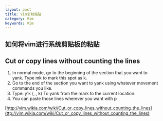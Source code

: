 ```yaml
---
layout: post
title: Vim复制粘贴
category: Vim
keywords: Vim
--- 
```


## 如何将vim进行系统剪贴板的粘贴


## Cut or copy lines without counting the lines
1. In normal mode, go to the beginning of the section that you want to yank.
Type mk to mark this spot as k.
2. Go to the end of the section you want to yank using whatever movement commands you like.
4. Type: y'k (<y-yank>, <single quote-go to mark>, k) To yank from the mark to the current location.
4. You can paste those lines wherever you want with p


[http://vim.wikia.com/wiki/Cut_or_copy_lines_without_counting_the_lines](ttp://vim.wikia.com/wiki/Cut_or_copy_lines_without_counting_the_lines)